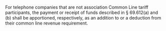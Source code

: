 For telephone companies that are not association Common Line tariff participants, the payment or receipt of funds described in § 69.612(a) and (b) shall be apportioned, respectively, as an addition to or a deduction from their common line revenue requirement.

